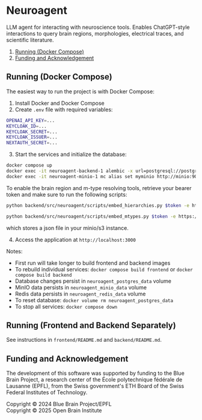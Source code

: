 # Neuroagent

LLM agent for interacting with neuroscience tools. Enables ChatGPT-style interactions to query brain regions, morphologies, electrical traces, and scientific literature.

1. [Running (Docker Compose)](#running-docker-compose)
2. [Funding and Acknowledgement](#funding-and-acknowledgement)

## Running (Docker Compose)
The easiest way to run the project is with Docker Compose:

1. Install Docker and Docker Compose
2. Create `.env` file with required variables:
```bash
OPENAI_API_KEY=...
KEYCLOAK_ID=...
KEYCLOAK_SECRET=...
KEYCLOAK_ISSUER=...
NEXTAUTH_SECRET=...
```

3. Start the services and initialize the database:
```bash
docker compose up
docker exec -it neuroagent-backend-1 alembic -x url=postgresql://postgres:pwd@postgres:5432/neuroagent upgrade head
docker exec -it neuroagent-minio-1 mc alias set myminio http://minio:9000 minioadmin minioadmin && docker exec -it neuroagent-minio-1 mc mb myminio/neuroagent
```

To enable the brain region and m-type resolving tools, retrieve your bearer token and make sure to run the following scripts:
```bash
python backend/src/neuroagent/scripts/embed_hierarchies.py $token -e https://staging.openbraininstitute.org/api/entitycore/ -u http://localhost:9000 -b neuroagent -a minioadmin -s minioadmin
```
```bash
python backend/src/neuroagent/scripts/embed_mtypes.py $token -e https://staging.openbraininstitute.org/api/entitycore/ -u http://localhost:9000 -b neuroagent -a minioadmin -s minioadmin -p 1000
```
which stores a json file in your minio/s3 instance.

4. Access the application at `http://localhost:3000`

Notes:
- First run will take longer to build frontend and backend images
- To rebuild individual services: `docker compose build frontend` or `docker compose build backend`
- Database changes persist in `neuroagent_postgres_data` volume
- MinIO data persists in `neuroagent_minio_data` volume
- Redis data persists in `neuroagent_redis_data` volume
- To reset database: `docker volume rm neuroagent_postgres_data`
- To stop all services: `docker compose down`

## Running (Frontend and Backend Separately)
See instructions in `frontend/README.md` and `backend/README.md`.

## Funding and Acknowledgement

The development of this software was supported by funding to the Blue Brain Project, a research center of the École polytechnique fédérale de Lausanne (EPFL), from the Swiss government's ETH Board of the Swiss Federal Institutes of Technology.

Copyright &copy; 2024 Blue Brain Project/EPFL<br>
Copyright &copy; 2025 Open Brain Institute
